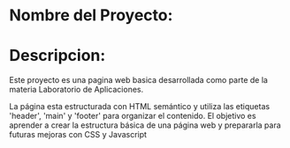 # Nombre del Proyecto:

# Descripcion:

Este proyecto es una pagina web basica desarrollada como parte de la materia Laboratorio de Aplicaciones.

La página esta estructurada con HTML semántico y utiliza las etiquetas 'header', 'main' y 'footer' para organizar el contenido. El objetivo es aprender a crear la estructura básica de una página web y prepararla para futuras mejoras con CSS y Javascript
